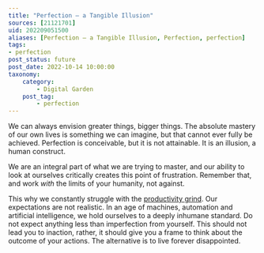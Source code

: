 ```yaml
---
title: "Perfection – a Tangible Illusion"
sources: [21121701]
uid: 202209051500
aliases: [Perfection – a Tangible Illusion, Perfection, perfection]
tags:
- perfection
post_status: future
post_date: 2022-10-14 10:00:00
taxonomy:
    category:
        - Digital Garden
    post_tag:
        - perfection
---
```


We can always envision greater things, bigger things. The absolute mastery of our own lives is something we can imagine, but that cannot ever fully be achieved. Perfection is conceivable, but it is not attainable. It is an illusion, a human construct. 

We are an integral part of what we are trying to master, and our ability to look at ourselves critically creates this point of frustration. Remember that, and work *with* the limits of your humanity, not against. 

This why we constantly struggle with the [productivity grind](./productivity-myth.md). Our expectations are not realistic. In an age of machines, automation and artificial intelligence, we hold ourselves to a deeply inhumane standard. Do not expect anything less than imperfection from yourself. This should not lead you to inaction, rather, it should give you a frame to think about the outcome of your actions. The alternative is to live forever disappointed.